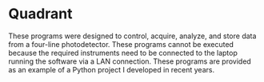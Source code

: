 # Quadrant

These programs were designed to control, acquire, analyze, and store data from a four-line photodetector.
These programs cannot be executed because the required instruments need to be connected to the laptop running the software via a LAN connection.
These programs are provided as an example of a Python project I developed in recent years.
